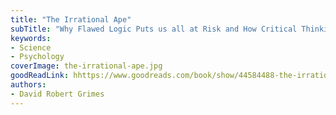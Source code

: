 ```yaml
---
title: "The Irrational Ape"
subTitle: "Why Flawed Logic Puts us all at Risk and How Critical Thinking Can Save the World"
keywords:
- Science
- Psychology
coverImage: the-irrational-ape.jpg
goodReadLink: hhttps://www.goodreads.com/book/show/44584488-the-irrational-ape
authors:
- David Robert Grimes
---
```

